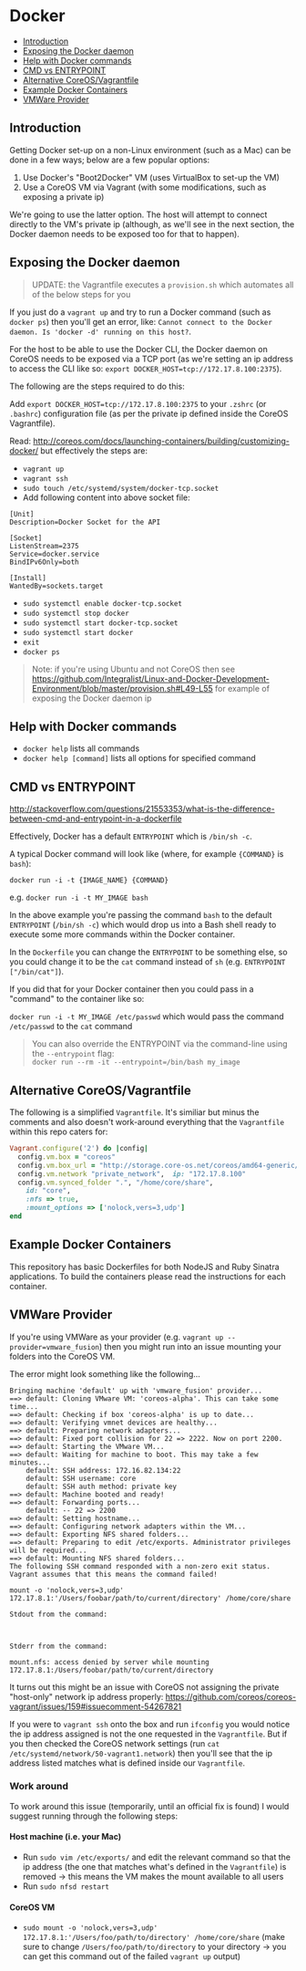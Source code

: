# Docker

- [Introduction](#introduction)
- [Exposing the Docker daemon](#exposing-the-docker-daemon)
- [Help with Docker commands](#help-with-docker-commands)
- [CMD vs ENTRYPOINT](#cmd-vs-entrypoint)
- [Alternative CoreOS/Vagrantfile](#alternative-coreosvagrantfile)
- [Example Docker Containers](#example-docker-containers)
- [VMWare Provider](#vmware-provider)

## Introduction

Getting Docker set-up on a non-Linux environment (such as a Mac) can be done in a few ways; below are a few popular options:

1. Use Docker's "Boot2Docker" VM (uses VirtualBox to set-up the VM)
2. Use a CoreOS VM via Vagrant (with some modifications, such as exposing a private ip)

We're going to use the latter option. The host will attempt to connect directly to the VM's private ip (although, as we'll see in the next section, the Docker daemon needs to be exposed too for that to happen).

## Exposing the Docker daemon

> UPDATE: the Vagrantfile executes a `provision.sh` which automates all of the below steps for you

If you just do a `vagrant up` and try to run a Docker command (such as `docker ps`) then you'll get an error, like: `Cannot connect to the Docker daemon. Is 'docker -d' running on this host?`.

For the host to be able to use the Docker CLI, the Docker daemon on CoreOS needs to be exposed via a TCP port (as we're setting an ip address to access the CLI like so: `export DOCKER_HOST=tcp://172.17.8.100:2375`).

The following are the steps required to do this:

Add `export DOCKER_HOST=tcp://172.17.8.100:2375` to your `.zshrc` (or `.bashrc`) configuration file (as per the private ip defined inside the CoreOS Vagrantfile).

Read: http://coreos.com/docs/launching-containers/building/customizing-docker/ but effectively the steps are:

- `vagrant up`
- `vagrant ssh`
- `sudo touch /etc/systemd/system/docker-tcp.socket`
- Add following content into above socket file:

```
[Unit]
Description=Docker Socket for the API

[Socket]
ListenStream=2375
Service=docker.service
BindIPv6Only=both

[Install]
WantedBy=sockets.target
```

- `sudo systemctl enable docker-tcp.socket`
- `sudo systemctl stop docker`
- `sudo systemctl start docker-tcp.socket`
- `sudo systemctl start docker`
- `exit`
- `docker ps`

> Note: if you're using Ubuntu and not CoreOS then see https://github.com/Integralist/Linux-and-Docker-Development-Environment/blob/master/provision.sh#L49-L55 for example of exposing the Docker daemon ip

## Help with Docker commands

- `docker help` lists all commands
- `docker help [command]` lists all options for specified command

## CMD vs ENTRYPOINT

http://stackoverflow.com/questions/21553353/what-is-the-difference-between-cmd-and-entrypoint-in-a-dockerfile

Effectively, Docker has a default `ENTRYPOINT` which is `/bin/sh -c`. 

A typical Docker command will look like (where, for example `{COMMAND}` is `bash`):

`docker run -i -t {IMAGE_NAME} {COMMAND}` 

e.g. `docker run -i -t MY_IMAGE bash`

In the above example you're passing the command `bash` to the default `ENTRYPOINT` (`/bin/sh -c`) which would drop us into a Bash shell ready to execute some more commands within the Docker container.

In the `Dockerfile` you can change the `ENTRYPOINT` to be something else, so you could change it to be the `cat` command instead of `sh` (e.g. `ENTRYPOINT ["/bin/cat"]`). 

If you did that for your Docker container then you could pass in a "command" to the container like so:

`docker run -i -t MY_IMAGE /etc/passwd` which would pass the command `/etc/passwd` to the `cat` command

> You can also override the ENTRYPOINT via the command-line using the `--entrypoint` flag:  
`docker run --rm -it --entrypoint=/bin/bash my_image`

## Alternative CoreOS/Vagrantfile

The following is a simplified `Vagrantfile`. It's similiar but minus the comments and also doesn't work-around everything that the `Vagrantfile` within this repo caters for:

```rb
Vagrant.configure('2') do |config|
  config.vm.box = "coreos"
  config.vm.box_url = "http://storage.core-os.net/coreos/amd64-generic/dev-channel/coreos_production_vagrant.box"
  config.vm.network "private_network",  ip: "172.17.8.100"
  config.vm.synced_folder ".", "/home/core/share",
    id: "core",
    :nfs => true,
    :mount_options => ['nolock,vers=3,udp']
end
```

## Example Docker Containers

This repository has basic Dockerfiles for both NodeJS and Ruby Sinatra applications. To build the containers please read the instructions for each container.

## VMWare Provider

If you're using VMWare as your provider (e.g. `vagrant up --provider=vmware_fusion`) then you might run into an issue mounting your folders into the CoreOS VM.

The error might look something like the following...

```
Bringing machine 'default' up with 'vmware_fusion' provider...
==> default: Cloning VMware VM: 'coreos-alpha'. This can take some time...
==> default: Checking if box 'coreos-alpha' is up to date...
==> default: Verifying vmnet devices are healthy...
==> default: Preparing network adapters...
==> default: Fixed port collision for 22 => 2222. Now on port 2200.
==> default: Starting the VMware VM...
==> default: Waiting for machine to boot. This may take a few minutes...
    default: SSH address: 172.16.82.134:22
    default: SSH username: core
    default: SSH auth method: private key
==> default: Machine booted and ready!
==> default: Forwarding ports...
    default: -- 22 => 2200
==> default: Setting hostname...
==> default: Configuring network adapters within the VM...
==> default: Exporting NFS shared folders...
==> default: Preparing to edit /etc/exports. Administrator privileges will be required...
==> default: Mounting NFS shared folders...
The following SSH command responded with a non-zero exit status.
Vagrant assumes that this means the command failed!

mount -o 'nolock,vers=3,udp' 172.17.8.1:'/Users/foobar/path/to/current/directory' /home/core/share

Stdout from the command:



Stderr from the command:

mount.nfs: access denied by server while mounting 172.17.8.1:/Users/foobar/path/to/current/directory
```

It turns out this might be an issue with CoreOS not assigning the private "host-only" network ip address properly: https://github.com/coreos/coreos-vagrant/issues/159#issuecomment-54267821

If you were to `vagrant ssh` onto the box and run `ifconfig` you would notice the ip address assigned is not the one requested in the `Vagrantfile`. But if you then checked the CoreOS network settings (run `cat /etc/systemd/network/50-vagrant1.network`) then you'll see that the ip address listed matches what is defined inside our `Vagrantfile`.

### Work around

To work around this issue (temporarily, until an official fix is found) I would suggest running through the following steps:

#### Host machine (i.e. your Mac)

- Run `sudo vim /etc/exports/` and edit the relevant command so that the ip address (the one that matches what's defined in the `Vagrantfile`) is removed -> this means the VM makes the mount available to all users
- Run `sudo nfsd restart`

#### CoreOS VM

- `sudo mount -o 'nolock,vers=3,udp' 172.17.8.1:'/Users/foo/path/to/directory' /home/core/share` (make sure to change `/Users/foo/path/to/directory` to your directory -> you can get this command out of the failed `vagrant up` output)
